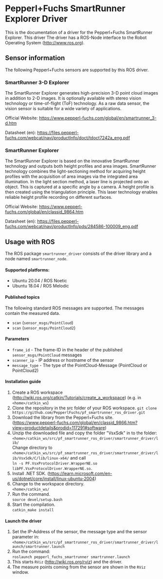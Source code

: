 # Pepperl+Fuchs SmartRunner Explorer Driver

This is the documentation of a driver for the Pepperl+Fuchs SmartRunner Explorer. This driver
The driver has a ROS-Node interface to the Robot Operating System (<http://www.ros.org>).


## Sensor information

The following Pepperl+Fuchs sensors are supported by this ROS driver.

### SmartRunner 3-D Explorer
The SmartRunner Explorer generates high-precision 3-D point cloud images in addition to 2-D images. 
It is optionally available with stereo vision technology or time-of-flight (ToF) technology. 
As a raw data sensor, the vision sensor is suitable for a wide variety of applications.

Official Website: https://www.pepperl-fuchs.com/global/en/smartrunner_3-d.htm

Datasheet (en): https://files.pepperl-fuchs.com/webcat/navi/productInfo/doct/tdoct7242a_eng.pdf

### SmartRunner Explorer

The SmartRunner Explorer is based on the innovative SmartRunner technology and outputs both height profiles and area 
images. SmartRunner technology combines the light-sectioning method for acquiring height profiles with the acquisition 
of area images via the integrated area illumination. In the light section method, a laser line is projected onto an 
object. This is captured at a specific angle by a camera. A height profile is then created using the triangulation 
principle. This laser technology enables reliable height profile recording on different surfaces.

Official Website: https://www.pepperl-fuchs.com/global/en/classid_9864.htm

Datasheet (en): https://files.pepperl-fuchs.com/webcat/navi/productInfo/pds/284586-100009_eng.pdf

## Usage with ROS
The ROS package `smartrunner_driver` consists of the driver library and a node named `smartrunner_node`.


#### Supported platforms:
- Ubuntu 20.04 / ROS Noetic
- Ubuntu 18.04 / ROS Melodic

#### Published topics
The following standard ROS messages are supported. The messages contain the measured data.

- `scan` (`sensor_msgs/PointCloud`)
- `scan` (`sensor_msgs/PointCloud2`)

#### Parameters

- `frame_id` - The frame-ID in the header of the published `sensor_msgs/PointCloud` messages
- `scanner_ip` - IP address or hostname of the sensor
- `message_type` - The type of the PointCloud-Message (PointCloud or PointCloud2)

#### Installation guide
1. Create a ROS workspace (http://wiki.ros.org/catkin/Tutorials/create_a_workspace) (e.g. in `<home>/catkin_ws`)
2. Clone the repository in the src folder of your ROS workspace.
```git clone https://github.com/PepperlFuchs/pf_smartrunner_ros_driver.git```
3. Download the library from the Pepperl+Fuchs site.
   (https://www.pepperl-fuchs.com/global/en/classid_9866.htm?view=productdetails&prodid=117291#software)
4. Unzip the downloaded file and copy the folder "VsxSdk" in to the folder:  
```<home>/catkin_ws/src/pf_smartrunner_ros_driver/smartrunner_driver/lib/```<br/>Change directory to <br/>```<home>/catkin_ws/src/pf_smartrunner_ros_driver/smartrunner_driver/lib/VsxSdk/C/lib/linux-x64/``` and call <br/>```ln -s PF.VsxProtocolDriver.WrapperNE.so libPF.VsxProtocolDriver.WrapperNE.so```.
4. Install .NET SDK.
   (https://learn.microsoft.com/en-us/dotnet/core/install/linux-ubuntu-2004)
5. Change to the workspace directory.  
```<home>/catkin_ws/```
6. Run the command.   
```source devel/setup.bash```
7. Start the compilation.  
```catkin_make install```

#### Launch the driver
1. Set the IP-Address of the sensor, the message type and the sensor parameter in:  
```<home>/catkin_ws/src/pf_smartrunner_ros_driver/smartrunner_driver/launch/smartrunner.launch```  
2. Run the command:  
```roslaunch pepperl_fuchs_smartrunner smartrunner.launch```  
3. This starts `RViz` (http://wiki.ros.org/rviz) and the driver.
4. The measure points coming from the sensor are shown in the `RViz` window.


